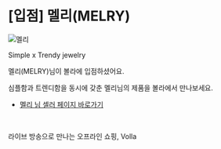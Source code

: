 # [입점] 멜리(MELRY)

![멜리](../../assets/marketing/dist/seller-melry.png)

Simple x Trendy jewelry

멜리(MELRY)님이 볼라에 입점하셨어요.

심플함과 트렌디함을 동시에 갖춘 멜리님의 제품을 볼라에서 만나보세요.

- [멜리 님 셀러 페이지 바로가기](volla://deeplink/seller/10)

<br>

라이브 방송으로 만나는 오프라인 쇼핑, Volla
